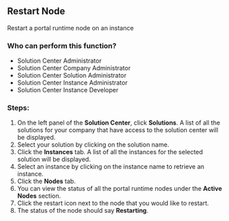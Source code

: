 ## Restart Node
Restart a portal runtime node on an instance

### Who can perform this function?
* Solution Center Administrator
* Solution Center Company Administrator
* Solution Center Solution Administrator
* Solution Center Instance Administrator
* Solution Center Instance Developer

### Steps:
1. On the left panel of the **Solution Center**, click **Solutions**. A list of all the solutions for your company that have access to the solution center will be displayed.
2. Select your solution by clicking on the solution name.
3. Click the **Instances** tab. A list of all the instances for the selected solution will be displayed.
4. Select an instance by clicking on the instance name to retrieve an instance.
5. Click the **Nodes** tab.
6. You can view the status of all the portal runtime nodes under the **Active Nodes** section.
7. Click the restart icon next to the node that you would like to restart.
8. The status of the node should say **Restarting**.
